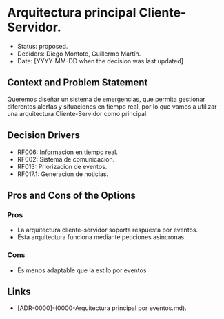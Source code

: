 # Arquitectura principal Cliente-Servidor.

* Status: proposed.
* Deciders: Diego Montoto, Guillermo Martín.
* Date: [YYYY-MM-DD when the decision was last updated]


## Context and Problem Statement

Queremos diseñar un sistema de emergencias, que permita gestionar diferentes alertas y situaciones en tiempo real, por lo que vamos a utilizar una arquitectura Cliente-Servidor como principal.

## Decision Drivers

* RF006: Informacion en tiempo real.
* RF002: Sistema de comunicacion.
* RF013: Priorizacion de eventos.
* RF017.1: Generacion de noticias.


## Pros and Cons of the Options

### Pros
* La arquitectura cliente-servidor soporta respuesta por eventos.
* Esta arquitectura funciona mediante peticiones asincronas.


### Cons
* Es menos adaptable que la estilo por eventos


## Links 

* [ADR-0000]-(0000-Arquitectura principal por eventos.md).



